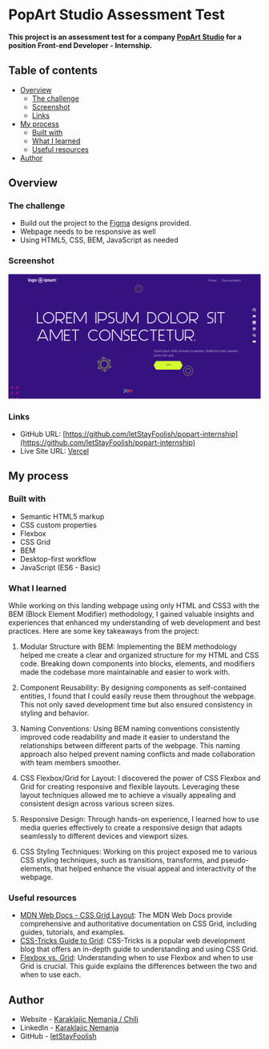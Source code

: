 # PopArt Studio Assessment Test

**This project is an assessment test for a company [PopArt Studio](www.popwebdesign.net/index_eng.html) for a position Front-end Developer - Internship.**

## Table of contents

- [Overview](#overview)
    - [The challenge](#the-challenge)
    - [Screenshot](#screenshot)
    - [Links](#links)
- [My process](#my-process)
    - [Built with](#built-with)
    - [What I learned](#what-i-learned)
    - [Useful resources](#useful-resources)
- [Author](#author)


## Overview

### The challenge

- Build out the project to the [Figma](https://www.figma.com/file/solUWFssRSNLbkjXrygkwi/Dev-test?node-id=0-1) designs provided.
- Webpage needs to be responsive as well
- Using HTML5, CSS, BEM, JavaScript as needed

### Screenshot

![Screenshot1](./assets/images/readme/screen-01.png)

### Links

- GitHub URL: [https://github.com/letStayFoolish/popart-internship](https://github.com/letStayFoolish/popart-internship)
- Live Site URL: [Vercel](https://popart-internship.vercel.app/)

## My process

### Built with

- Semantic HTML5 markup
- CSS custom properties
- Flexbox
- CSS Grid
- BEM
- Desktop-first workflow
- JavaScript (ES6 - Basic)

### What I learned

While working on this landing webpage using only HTML and CSS3 with the BEM (Block Element Modifier) methodology, I gained valuable insights and experiences that enhanced my understanding of web development and best practices. Here are some key takeaways from the project:

1. Modular Structure with BEM: Implementing the BEM methodology helped me create a clear and organized structure for my HTML and CSS code. Breaking down components into blocks, elements, and modifiers made the codebase more maintainable and easier to work with.

2. Component Reusability: By designing components as self-contained entities, I found that I could easily reuse them throughout the webpage. This not only saved development time but also ensured consistency in styling and behavior.

3. Naming Conventions: Using BEM naming conventions consistently improved code readability and made it easier to understand the relationships between different parts of the webpage. This naming approach also helped prevent naming conflicts and made collaboration with team members smoother.

4. CSS Flexbox/Grid for Layout: I discovered the power of CSS Flexbox and Grid for creating responsive and flexible layouts. Leveraging these layout techniques allowed me to achieve a visually appealing and consistent design across various screen sizes.

5. Responsive Design: Through hands-on experience, I learned how to use media queries effectively to create a responsive design that adapts seamlessly to different devices and viewport sizes.

6. CSS Styling Techniques: Working on this project exposed me to various CSS styling techniques, such as transitions, transforms, and pseudo-elements, that helped enhance the visual appeal and interactivity of the webpage.

### Useful resources

- [MDN Web Docs - CSS Grid Layout](https://developer.mozilla.org/en-US/docs/Web/CSS/CSS_Grid_Layout): The MDN Web Docs provide comprehensive and authoritative documentation on CSS Grid, including guides, tutorials, and examples.
- [CSS-Tricks Guide to Grid](https://css-tricks.com/snippets/css/complete-guide-grid/): CSS-Tricks is a popular web development blog that offers an in-depth guide to understanding and using CSS Grid.
- [Flexbox vs. Grid](https://css-tricks.com/snippets/css/a-guide-to-flexbox/): Understanding when to use Flexbox and when to use Grid is crucial. This guide explains the differences between the two and when to use each.

## Author

- Website - [Karaklajic Nemanja / Chili](https://chilicode.netlify.app/)
- LinkedIn - [Karaklajic Nemanja](https://www.linkedin.com/in/nemanjakaraklajic30111990/)
- GitHub - [letStayFoolish](https://github.com/letStayFoolish)

[//]: # (## Acknowledgments)

[//]: # ()
[//]: # (I would like to express my gratitude to the following individuals and resources that have contributed to the development of this front-end project:)

[//]: # ()
[//]: # ([Name]: [Brief description of their contribution or assistance])

[//]: # ([Name]: [Brief description of their contribution or assistance])

[//]: # (I would also like to acknowledge the following open-source libraries, frameworks, and resources that were instrumental in creating this project:)

[//]: # ()
[//]: # (Library/Framework/Resource Name: Brief description of how this was used in the project.)

[//]: # (Library/Framework/Resource Name: Brief description of how this was used in the project.)

[//]: # (Lastly, I want to thank my friends and family for their support and encouragement throughout the development of this project.)
